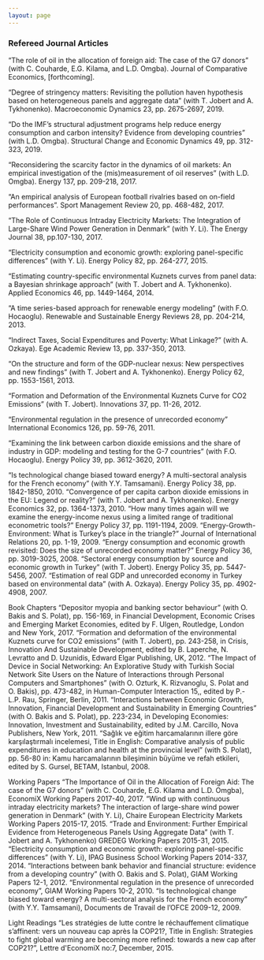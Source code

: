 ```yaml
---
layout: page
---
```



### Refereed Journal Articles

“The role of oil in the allocation of foreign aid: The case of the G7 donors” (with C. Couharde, E.G. Kilama, and L.D. Omgba). Journal of Comparative Economics, [forthcoming].

“Degree of stringency matters: Revisiting the pollution haven hypothesis based on heterogeneous panels and aggregate data” (with T. Jobert and A. Tykhonenko). Macroeconomic Dynamics 23, pp. 2675-2697, 2019.

“Do the IMF’s structural adjustment programs help reduce energy consumption and carbon intensity? Evidence from developing countries” (with L.D. Omgba). Structural Change and Economic Dynamics 49, pp. 312-323, 2019.

“Reconsidering the scarcity factor in the dynamics of oil markets: An empirical investigation of the (mis)measurement of oil reserves” (with L.D. Omgba). Energy 137, pp. 209-218, 2017.

“An empirical analysis of European football rivalries based on on-field performances”. Sport Management Review 20, pp. 468-482, 2017.

“The Role of Continuous Intraday Electricity Markets: The Integration of Large-Share Wind Power Generation in Denmark” (with Y. Li). The Energy Journal 38, pp.107-130, 2017.

“Electricity consumption and economic growth: exploring panel-specific differences” (with Y. Li). Energy Policy 82, pp. 264-277, 2015.

“Estimating country-specific environmental Kuznets curves from panel data: a Bayesian shrinkage approach” (with T. Jobert and A. Tykhonenko). Applied Economics 46, pp. 1449-1464, 2014.

“A time series-based approach for renewable energy modeling” (with F.O. Hocaoglu). Renewable and Sustainable Energy Reviews 28, pp. 204-214, 2013.

“Indirect Taxes, Social Expenditures and Poverty: What Linkage?” (with A. Ozkaya). Ege Academic Review 13, pp. 337-350, 2013.

“On the structure and form of the GDP-nuclear nexus: New perspectives and new findings” (with T. Jobert and A. Tykhonenko). Energy Policy 62, pp. 1553-1561, 2013.

“Formation and Deformation of the Environmental Kuznets Curve for CO2 Emissions” (with T. Jobert). Innovations 37, pp. 11-26, 2012.

“Environmental regulation in the presence of unrecorded economy” International Economics 126, pp. 59-76, 2011.

“Examining the link between carbon dioxide emissions and the share of industry in GDP: modeling and testing for the G-7 countries” (with F.O. Hocaoglu). Energy Policy 39, pp. 3612-3620, 2011.

“Is technological change biased toward energy? A multi-sectoral analysis for the French economy” (with Y.Y. Tamsamani). Energy Policy 38, pp. 1842-1850, 2010.
“Convergence of per capita carbon dioxide emissions in the EU: Legend or reality?” (with T. Jobert and A. Tykhonenko). Energy Economics 32, pp. 1364-1373, 2010.
“How many times again will we examine the energy-income nexus using a limited range of traditional econometric tools?” Energy Policy 37, pp. 1191-1194, 2009.
“Energy-Growth-Environment: What is Turkey’s place in the triangle?” Journal of International Relations 20, pp. 1-19, 2009.
“Energy consumption and economic growth revisited: Does the size of unrecorded economy matter?” Energy Policy 36, pp. 3019-3025, 2008.
“Sectoral energy consumption by source and economic growth in Turkey” (with T. Jobert). Energy Policy 35, pp. 5447-5456, 2007.
“Estimation of real GDP and unrecorded economy in Turkey based on environmental data” (with A. Ozkaya). Energy Policy 35, pp. 4902-4908, 2007.

Book Chapters
“Depositor myopia and banking sector behaviour” (with O. Bakis and S. Polat), pp. 156-169, in Financial Development, Economic Crises and Emerging Market Economies, edited by F. Ulgen, Routledge, London and New York, 2017.
“Formation and deformation of the environmental Kuznets curve for CO2 emissions” (with T. Jobert), pp. 243-258, in Crisis, Innovation And Sustainable Development, edited by B. Laperche, N. Levratto and D. Uzunidis, Edward Elgar Publishing, UK, 2012.
“The Impact of Device in Social Networking: An Explorative Study with Turkish Social Network Site Users on the Nature of Interactions through Personal Computers and Smartphones” (with O. Ozturk, K. Rizvanoglu, S. Polat and O. Bakis), pp. 473-482, in Human-Computer Interaction 15,, edited by P.-L.P. Rau, Springer, Berlin, 2011.
“Interactions between Economic Growth, Innovation, Financial Development and Sustainability in Emerging Countries” (with O. Bakis and S. Polat), pp. 223-234, in Developing Economies: Innovation, Investment and Sustainability, edited by J.M. Carcillo, Nova Publishers, New York, 2011.
“Sağlık ve eğitim harcamalarının illere göre karşılaştırmalı incelemesi, Title in English: Comparative analysis of public expenditures in education and health at the provincial level” (with S. Polat), pp. 56-80 in: Kamu harcamalarının bileşiminin büyüme ve refah etkileri, edited by S. Gursel, BETAM, Istanbul, 2008.

Working Papers
“The Importance of Oil in the Allocation of Foreign Aid: The case of the G7 donors” (with C. Couharde, E.G. Kilama and L.D. Omgba), EconomiX Working Papers 2017-40, 2017.
“Wind up with continuous intraday electricity markets? The interaction of large-share wind power generation in Denmark” (with Y. Li), Chaire European Electricity Markets Working Papers 2015-17, 2015.
“Trade and Environment: Further Empirical Evidence from Heterogeneous Panels Using Aggregate Data” (with T. Jobert and A. Tykhonenko) GREDEG Working Papers 2015-31, 2015.
“Electricity consumption and economic growth: exploring panel-specific differences” (with Y. Li), IPAG Business School Working Papers 2014-337, 2014.
“Interactions between bank behavior and financial structure: evidence from a developing country” (with O. Bakis and S. Polat), GIAM Working Papers 12-1, 2012.
“Environmental regulation in the presence of unrecorded economy”, GIAM Working Papers 10-2, 2010.
“Is technological change biased toward energy? A multi-sectoral analysis for the French economy” (with Y.Y. Tamsamani), Documents de Travail de l’OFCE 2009-12, 2009.

Light Readings
“Les stratégies de lutte contre le réchauffement climatique s’affinent: vers un nouveau cap après la COP21?, Title in English: Strategies to fight global warming are becoming more refined: towards a new cap after COP21?”, Lettre d'EconomiX no:7, December, 2015.

